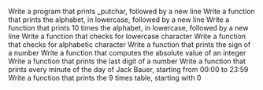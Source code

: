 Write a program that prints _putchar, followed by a new line
Write a function that prints the alphabet, in lowercase, followed by a new line
Write a function that prints 10 times the alphabet, in lowercase, followed by a new line
Write a function that checks for lowercase character
Write a function that checks for alphabetic character
Write a function that prints the sign of a number
Write a function that computes the absolute value of an integer
Write a function that prints the last digit of a number
Write a function that prints every minute of the day of Jack Bauer, starting from 00:00 to 23:59
Write a function that prints the 9 times table, starting with 0
